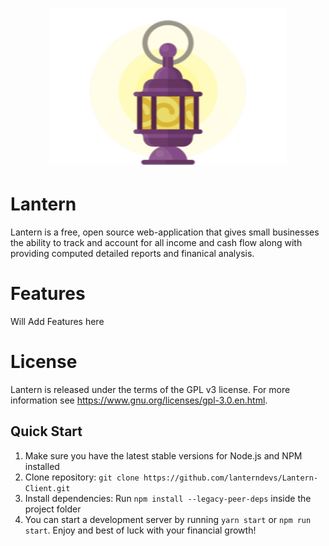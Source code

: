 <div align="center">
    <h1>
            <img src=".github/lanternlogo.png" height="250" width="380">
    </h1>
</div>


# Lantern

Lantern is a free, open source web-application that gives small businesses the ability to track and account for all income and cash flow along with providing computed detailed reports and finanical analysis.

# Features
Will Add Features here

# License
Lantern is released under the terms of the GPL v3 license. For more information see https://www.gnu.org/licenses/gpl-3.0.en.html.



<h2>
    Quick Start
</h2>
<ol>
    <li>Make sure you have the latest stable versions for Node.js and NPM installed</li>
    <li>Clone repository: <code>git clone https://github.com/lanterndevs/Lantern-Client.git</code></li>
    <li>Install dependencies: Run <code>npm install --legacy-peer-deps</code> inside the project folder</li>
  <li>You can start a development server by running <code>yarn start</code> or <code>npm run start</code>. Enjoy and best of luck with your financial growth!</li>
</ol>
